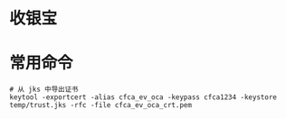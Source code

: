 收银宝
=========

# 常用命令
```shell
# 从 jks 中导出证书
keytool -exportcert -alias cfca_ev_oca -keypass cfca1234 -keystore temp/trust.jks -rfc -file cfca_ev_oca_crt.pem

```
